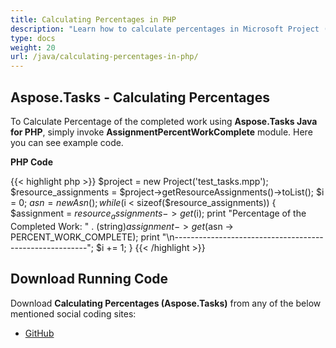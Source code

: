 ```yaml
---
title: Calculating Percentages in PHP
description: "Learn how to calculate percentages in Microsoft Project (MPP/XML) files using Aspose.Tasks Java for PHP."
type: docs
weight: 20
url: /java/calculating-percentages-in-php/
---
```


## **Aspose.Tasks - Calculating Percentages**
To Calculate Percentage of the completed work using **Aspose.Tasks Java for PHP**, simply invoke **AssignmentPercentWorkComplete** module. Here you can see example code.

**PHP Code**

{{< highlight php >}}
$project = new Project('test_tasks.mpp');
$resource_assignments = $project->getResourceAssignments()->toList();
$i = 0;
$asn = new Asn();
while ($i < sizeof($resource_assignments))
{
    $assignment = $resource_assignments -> get($i);
    print "Percentage of the Completed Work: " . (string)$assignment -> get($asn -> PERCENT_WORK_COMPLETE);
    print "\n--------------------------------------------------------";
    $i += 1;
}
{{< /highlight >}}

## **Download Running Code**
Download **Calculating Percentages (Aspose.Tasks)** from any of the below mentioned social coding sites:

- [GitHub](https://github.com/aspose-tasks/Aspose.Tasks-for-Java/blob/master/Plugins/Aspose_Tasks_Java_for_PHP/src/aspose/tasks/WorkingWithResourceAssignments/AssignmentPercentWorkComplete.php)

